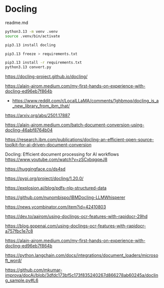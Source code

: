 # Docling

readme.md

```bash
python3.13 -m venv .venv
source .venv/bin/activate

pip3.13 install docling

pip3.13 freeze > requirements.txt
```

```bash
pip3.13 install -r requirements.txt
python3.13 convert.py
```

https://docling-project.github.io/docling/

https://alain-airom.medium.com/my-first-hands-on-experience-with-docling-ed96eb7f864b

*   https://www.reddit.com/r/LocalLLaMA/comments/1ghbmoq/docling_is_a_new_library_from_ibm_that/

https://arxiv.org/abs/2501.17887

https://alain-airom.medium.com/batch-document-conversion-using-docling-46abf8764b04

https://research.ibm.com/publications/docling-an-efficient-open-source-toolkit-for-ai-driven-document-conversion

Docling: Efficient document processing for AI workflows
https://www.youtube.com/watch?v=zSCxbqgqeJ8

https://huggingface.co/ds4sd

https://pypi.org/project/docling/1.20.0/

https://explosion.ai/blog/pdfs-nlp-structured-data

https://github.com/nunombispo/IBMDocling-LLMWhisperer

https://news.ycombinator.com/item?id=42410803

https://dev.to/aairom/using-doclings-ocr-features-with-rapidocr-29hd

https://blog.gopenai.com/using-doclings-ocr-features-with-rapidocr-a757fbc1e7c8

https://alain-airom.medium.com/my-first-hands-on-experience-with-docling-ed96eb7f864b

https://python.langchain.com/docs/integrations/document_loaders/microsoft_word/

https://github.com/mkumar-improva/docAi/blob/3dfdc173bf5c173f835240267d866278ab60245a/docling_sample.py#L6
    